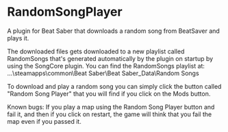 # RandomSongPlayer
A plugin for Beat Saber that downloads a random song from BeatSaver and plays it.

The downloaded files gets downloaded to a new playlist called RandomSongs that's generated automatically by the plugin on startup by using the SongCore plugin. You can find the RandomSongs playlist at: ...\steamapps\common\Beat Saber\Beat Saber_Data\Random Songs

To download and play a random song you can simply click the button called "Random Song Player" that you will find if you click on the Mods button.

Known bugs: If you play a map using the Random Song Player button and fail it, and then if you click on restart, the game will think that you fail the map even if you passed it.
